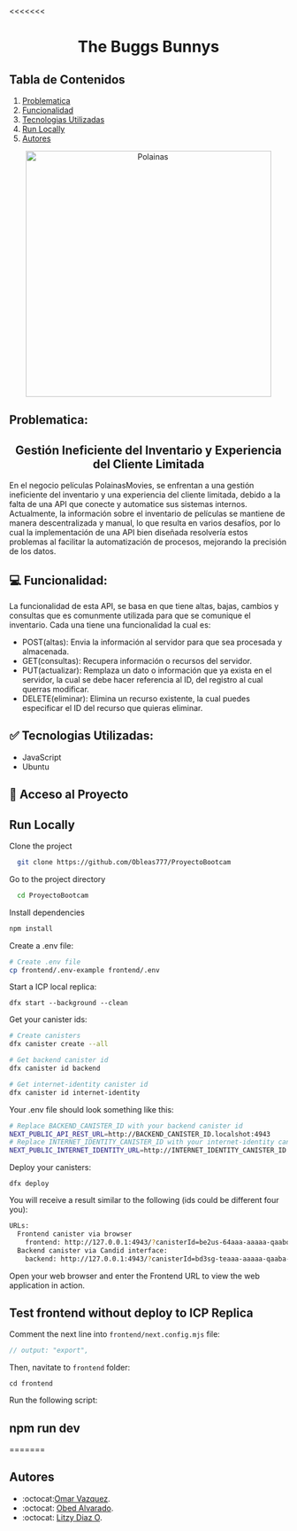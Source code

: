 <<<<<<< 
<h1 align="center"> The Buggs Bunnys  </h1>

## Tabla de Contenidos
1. [Problematica](#problematica)
2. [Funcionalidad](#funcionalidad)
3. [Tecnologias Utilizadas](#tecnologias-Utilizadas)
4. [Run Locally](#run-Locally)
5. [Autores](#autores)

<p align="center"><img width="444" alt="Polainas" src="https://github.com/Obleas777/ProyectoBootcam/assets/108082744/1dc01edc-3c7f-40cf-87bf-2513342c2bc5"></p>

## Problematica: 
<h2 align="center"> Gestión Ineficiente del Inventario y Experiencia del Cliente Limitada</h2>

En el negocio películas PolainasMovies, se enfrentan a una gestión ineficiente del inventario y una experiencia del cliente limitada, debido a la falta de una API que conecte y automatice sus sistemas internos. Actualmente, la información sobre el inventario de películas se mantiene de manera descentralizada y manual, lo que resulta en varios desafíos, por lo cual la implementación de una API bien diseñada resolvería estos problemas al facilitar la automatización de procesos, mejorando la precisión de los datos.


## 💻 Funcionalidad:
La funcionalidad de esta API, se basa en que tiene altas, bajas, cambios y consultas que es comunmente utilizada para que se comunique el inventario.
Cada una tiene una funcionalidad la cual es:
* POST(altas): Envia la información al servidor para que sea procesada y almacenada.
* GET(consultas): Recupera información o recursos del servidor.
* PUT(actualizar): Remplaza un dato o información que ya exista en el servidor, la cual se debe hacer referencia al ID, del registro al cual querras modificar.
* DELETE(eliminar): Elimina un recurso existente, la cual puedes especificar el ID del recurso que quieras eliminar.


## ✅ Tecnologias Utilizadas:
* JavaScript
* Ubuntu

  
## 📂 Acceso al Proyecto

## Run Locally

Clone the project

```bash
  git clone https://github.com/Obleas777/ProyectoBootcam
```

Go to the project directory

```bash
  cd ProyectoBootcam
```

Install dependencies

```bash
npm install
```

Create a .env file:

```bash
# Create .env file
cp frontend/.env-example frontend/.env
```

Start a ICP local replica:

`dfx start --background --clean`

Get your canister ids:

```bash
# Create canisters
dfx canister create --all

# Get backend canister id
dfx canister id backend

# Get internet-identity canister id
dfx canister id internet-identity
```

Your .env file should look something like this:

```bash
# Replace BACKEND_CANISTER_ID with your backend canister id
NEXT_PUBLIC_API_REST_URL=http://BACKEND_CANISTER_ID.localshot:4943
# Replace INTERNET_IDENTITY_CANISTER_ID with your internet-identity canister id
NEXT_PUBLIC_INTERNET_IDENTITY_URL=http://INTERNET_IDENTITY_CANISTER_ID.localshot:4943
```

Deploy your canisters:

`dfx deploy`

You will receive a result similar to the following (ids could be different four you):

```bash
URLs:
  Frontend canister via browser
    frontend: http://127.0.0.1:4943/?canisterId=be2us-64aaa-aaaaa-qaabq-cai
  Backend canister via Candid interface:
    backend: http://127.0.0.1:4943/?canisterId=bd3sg-teaaa-aaaaa-qaaba-cai&id=bkyz2-fmaaa-aaaaa-qaaaq-cai
```

Open your web browser and enter the Frontend URL to view the web application in action.

## Test frontend without deploy to ICP Replica

Comment the next line into `frontend/next.config.mjs` file:

```javascript
// output: "export",
```

Then, navitate to `frontend` folder:

`cd frontend`

Run the following script:

## npm run dev
=======

## Autores 
* :octocat:[Omar Vazquez](https://github.com/Omar19Ort).
* :octocat: [Obed Alvarado](https://github.com/Obleas777).
* :octocat: [Litzy Diaz O](https://github.com/LitzyDiaz0).
  
>>>>>>>
